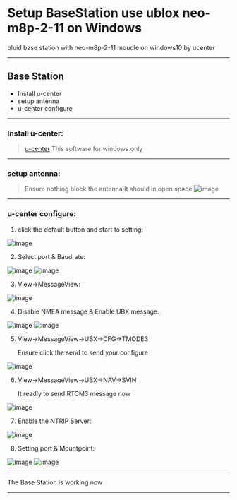 # Setup BaseStation use ublox neo-m8p-2-11 on Windows
bluid base station with neo-m8p-2-11 moudle on windows10 by ucenter 
* * *


## Base Station ##
* Install u-center 
* setup antenna 
* u-center configure
* * *

### Install u-center: ###
>[u-center](https://www.u-blox.com/en/product/u-center) This software for windows only
* * *

### setup antenna: ###
>Ensure nothing block the antenna,It should in open space
![image](https://github.com/Bo-Zhang-Lin/RTKGPS/blob/master/picture/DSC_0081.JPG)
    
* * *

### u-center configure: ###
1.  click the default button and start to setting:

![image](https://github.com/Bo-Zhang-Lin/RTKGPS/blob/master/picture/u-center-step1.png)


2.  Select port & Baudrate:

![image](https://github.com/Bo-Zhang-Lin/RTKGPS/blob/master/picture/u-center-step2.png)
![image](https://github.com/Bo-Zhang-Lin/RTKGPS/blob/master/picture/u-center-step3.png)

3.  View->MessageView:

![image](https://github.com/Bo-Zhang-Lin/RTKGPS/blob/master/picture/u-center-step4.png)

4.  Disable NMEA message & Enable UBX message:

![image](https://github.com/Bo-Zhang-Lin/RTKGPS/blob/master/picture/u-center-step5.png)
![image](https://github.com/Bo-Zhang-Lin/RTKGPS/blob/master/picture/u-center-step6.png)

5.  View->MessageView->UBX->CFG->TMODE3

    Ensure click the send to send your configure
    
![image](https://github.com/Bo-Zhang-Lin/RTKGPS/blob/master/picture/u-center-step7.png)

6.  View->MessageView->UBX->NAV->SVIN

    It readly to send RTCM3 message now
    
![image](https://github.com/Bo-Zhang-Lin/RTKGPS/blob/master/picture/u-center-step8.png)

7.  Enable the NTRIP Server:

![image](https://github.com/Bo-Zhang-Lin/RTKGPS/blob/master/picture/u-center-step9.png)

8.  Setting port & Mountpoint:

![image](https://github.com/Bo-Zhang-Lin/RTKGPS/blob/master/picture/u-center-step10.png)
![image](https://github.com/Bo-Zhang-Lin/RTKGPS/blob/master/picture/u-center-step11.png)
* * *
The Base Station is working now
* * *



    

        


       
        
        
        
    
        
    

    





    
    
    

